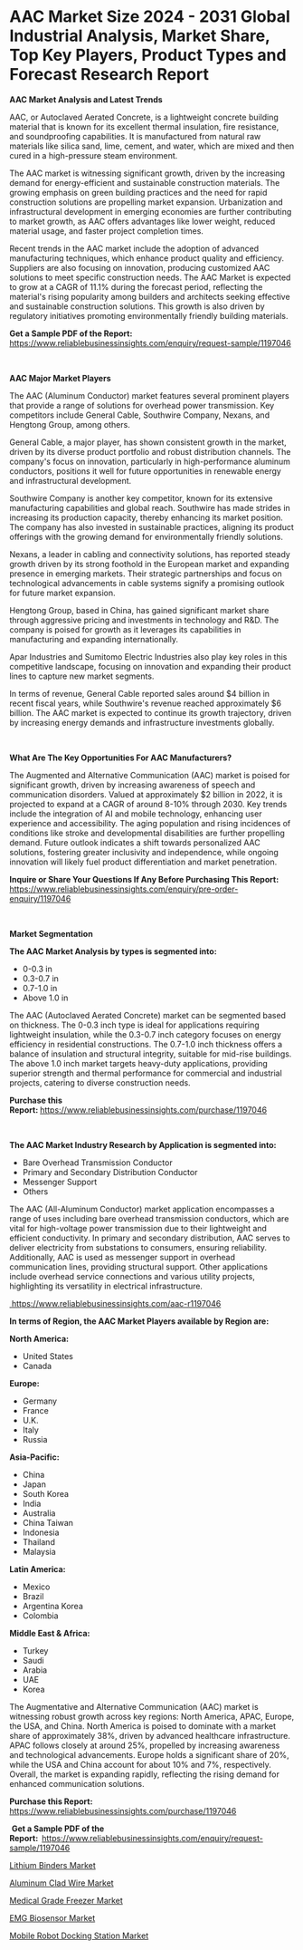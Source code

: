 <p><h1>AAC Market Size 2024 - 2031 Global Industrial Analysis, Market Share, Top Key Players, Product Types and Forecast Research Report</h1></p><p><strong>AAC Market Analysis and Latest Trends</strong></p>
<p><p>AAC, or Autoclaved Aerated Concrete, is a lightweight concrete building material that is known for its excellent thermal insulation, fire resistance, and soundproofing capabilities. It is manufactured from natural raw materials like silica sand, lime, cement, and water, which are mixed and then cured in a high-pressure steam environment. </p><p>The AAC market is witnessing significant growth, driven by the increasing demand for energy-efficient and sustainable construction materials. The growing emphasis on green building practices and the need for rapid construction solutions are propelling market expansion. Urbanization and infrastructural development in emerging economies are further contributing to market growth, as AAC offers advantages like lower weight, reduced material usage, and faster project completion times.</p><p>Recent trends in the AAC market include the adoption of advanced manufacturing techniques, which enhance product quality and efficiency. Suppliers are also focusing on innovation, producing customized AAC solutions to meet specific construction needs. The AAC Market is expected to grow at a CAGR of 11.1% during the forecast period, reflecting the material's rising popularity among builders and architects seeking effective and sustainable construction solutions. This growth is also driven by regulatory initiatives promoting environmentally friendly building materials.</p></p>
<p><strong>Get a Sample PDF of the Report:&nbsp;</strong> <a href="https://www.reliablebusinessinsights.com/enquiry/request-sample/1197046?utm_campaign=96&utm_medium=2&utm_source=Github&utm_content=ia&utm_term=10112024&utm_id=aac">https://www.reliablebusinessinsights.com/enquiry/request-sample/1197046</a></p>
<p>&nbsp;</p>
<p><strong>AAC Major Market Players</strong></p>
<p><p>The AAC (Aluminum Conductor) market features several prominent players that provide a range of solutions for overhead power transmission. Key competitors include General Cable, Southwire Company, Nexans, and Hengtong Group, among others. </p><p>General Cable, a major player, has shown consistent growth in the market, driven by its diverse product portfolio and robust distribution channels. The company's focus on innovation, particularly in high-performance aluminum conductors, positions it well for future opportunities in renewable energy and infrastructural development.</p><p>Southwire Company is another key competitor, known for its extensive manufacturing capabilities and global reach. Southwire has made strides in increasing its production capacity, thereby enhancing its market position. The company has also invested in sustainable practices, aligning its product offerings with the growing demand for environmentally friendly solutions. </p><p>Nexans, a leader in cabling and connectivity solutions, has reported steady growth driven by its strong foothold in the European market and expanding presence in emerging markets. Their strategic partnerships and focus on technological advancements in cable systems signify a promising outlook for future market expansion.</p><p>Hengtong Group, based in China, has gained significant market share through aggressive pricing and investments in technology and R&D. The company is poised for growth as it leverages its capabilities in manufacturing and expanding internationally.</p><p>Apar Industries and Sumitomo Electric Industries also play key roles in this competitive landscape, focusing on innovation and expanding their product lines to capture new market segments.</p><p>In terms of revenue, General Cable reported sales around $4 billion in recent fiscal years, while Southwire's revenue reached approximately $6 billion. The AAC market is expected to continue its growth trajectory, driven by increasing energy demands and infrastructure investments globally.</p></p>
<p>&nbsp;</p>
<p><strong>What Are The Key Opportunities For AAC Manufacturers?</strong></p>
<p><p>The Augmented and Alternative Communication (AAC) market is poised for significant growth, driven by increasing awareness of speech and communication disorders. Valued at approximately $2 billion in 2022, it is projected to expand at a CAGR of around 8-10% through 2030. Key trends include the integration of AI and mobile technology, enhancing user experience and accessibility. The aging population and rising incidences of conditions like stroke and developmental disabilities are further propelling demand. Future outlook indicates a shift towards personalized AAC solutions, fostering greater inclusivity and independence, while ongoing innovation will likely fuel product differentiation and market penetration.</p></p>
<p><strong>Inquire or Share Your Questions If Any Before Purchasing This Report:</strong> <a href="https://www.reliablebusinessinsights.com/enquiry/pre-order-enquiry/1197046?utm_campaign=96&utm_medium=2&utm_source=Github&utm_content=ia&utm_term=10112024&utm_id=aac">https://www.reliablebusinessinsights.com/enquiry/pre-order-enquiry/1197046</a></p>
<p>&nbsp;</p>
<p><strong>Market Segmentation</strong></p>
<p><strong>The AAC Market Analysis by types is segmented into:</strong></p>
<p><ul><li>0-0.3 in</li><li>0.3-0.7 in</li><li>0.7-1.0 in</li><li>Above 1.0 in</li></ul></p>
<p><p>The AAC (Autoclaved Aerated Concrete) market can be segmented based on thickness. The 0-0.3 inch type is ideal for applications requiring lightweight insulation, while the 0.3-0.7 inch category focuses on energy efficiency in residential constructions. The 0.7-1.0 inch thickness offers a balance of insulation and structural integrity, suitable for mid-rise buildings. The above 1.0 inch market targets heavy-duty applications, providing superior strength and thermal performance for commercial and industrial projects, catering to diverse construction needs.</p></p>
<p><strong>Purchase this Report:&nbsp;</strong><a href="https://www.reliablebusinessinsights.com/purchase/1197046?utm_campaign=96&utm_medium=2&utm_source=Github&utm_content=ia&utm_term=10112024&utm_id=aac">https://www.reliablebusinessinsights.com/purchase/1197046</a></p>
<p>&nbsp;</p>
<p><strong>The AAC Market Industry Research by Application is segmented into:</strong></p>
<p><ul><li>Bare Overhead Transmission Conductor</li><li>Primary and Secondary Distribution Conductor</li><li>Messenger Support</li><li>Others</li></ul></p>
<p><p>The AAC (All-Aluminum Conductor) market application encompasses a range of uses including bare overhead transmission conductors, which are vital for high-voltage power transmission due to their lightweight and efficient conductivity. In primary and secondary distribution, AAC serves to deliver electricity from substations to consumers, ensuring reliability. Additionally, AAC is used as messenger support in overhead communication lines, providing structural support. Other applications include overhead service connections and various utility projects, highlighting its versatility in electrical infrastructure.</p></p>
<p><a href="https://www.reliablebusinessinsights.com/aac-r1197046?utm_campaign=96&utm_medium=2&utm_source=Github&utm_content=ia&utm_term=10112024&utm_id=aac">&nbsp;https://www.reliablebusinessinsights.com/aac-r1197046</a></p>
<p><strong>In terms of Region, the AAC Market Players available by Region are:</strong></p>
<p>
    <p> <strong> North America: </strong>
        <ul>
            <li>United States</li>
            <li>Canada</li>
        </ul>
        </p> 
    <p> <strong> Europe: </strong>
        <ul>
            <li>Germany</li>
            <li>France</li>
            <li>U.K.</li>
            <li>Italy</li>
            <li>Russia</li>
        </ul>
        </p> 
    <p> <strong> Asia-Pacific: </strong>
        <ul>
            <li>China</li>
            <li>Japan</li>
            <li>South Korea</li>
            <li>India</li>
            <li>Australia</li>
            <li>China Taiwan</li>
            <li>Indonesia</li>
            <li>Thailand</li>
            <li>Malaysia</li>
        </ul>
        </p> 
    <p> <strong> Latin America: </strong>
        <ul>
            <li>Mexico</li>
            <li>Brazil</li>
            <li>Argentina Korea</li>
            <li>Colombia</li>
        </ul>
        </p> 
    <p> <strong> Middle East & Africa: </strong>
        <ul>
            <li>Turkey</li>
            <li>Saudi</li>
            <li>Arabia</li>
            <li>UAE</li>
            <li>Korea</li>
        </ul>
    </p>
    </p>
<p><p>The Augmentative and Alternative Communication (AAC) market is witnessing robust growth across key regions: North America, APAC, Europe, the USA, and China. North America is poised to dominate with a market share of approximately 38%, driven by advanced healthcare infrastructure. APAC follows closely at around 25%, propelled by increasing awareness and technological advancements. Europe holds a significant share of 20%, while the USA and China account for about 10% and 7%, respectively. Overall, the market is expanding rapidly, reflecting the rising demand for enhanced communication solutions.</p></p>
<p><strong>Purchase this Report: </strong><a href="https://www.reliablebusinessinsights.com/purchase/1197046?utm_campaign=96&utm_medium=2&utm_source=Github&utm_content=ia&utm_term=10112024&utm_id=aac">https://www.reliablebusinessinsights.com/purchase/1197046</a></p>
<p>&nbsp;<strong>Get a Sample PDF of the Report:&nbsp;&nbsp;</strong><a href="https://www.reliablebusinessinsights.com/enquiry/request-sample/1197046?utm_campaign=96&utm_medium=2&utm_source=Github&utm_content=ia&utm_term=10112024&utm_id=aac">https://www.reliablebusinessinsights.com/enquiry/request-sample/1197046</a></p>
<p><strong></strong></p>
<p><p><a href="https://www.linkedin.com/pulse/lithium-binders-market-analysis-product-segmentation-regional-ectmf?utm_campaign=96&utm_medium=2&utm_source=Github&utm_content=ia&utm_term=10112024&utm_id=aac">Lithium Binders Market</a></p><p><a href="https://github.com/akrenkthongy/Market-Research-Report-List-1/blob/main/aluminum-clad-wire-market.md?utm_campaign=96&utm_medium=2&utm_source=Github&utm_content=ia&utm_term=10112024&utm_id=aac">Aluminum Clad Wire Market</a></p><p><a href="https://issuu.com/reportprime-2/docs/medical-grade-freezer-market-size-2_2cae540336f4f8?utm_campaign=96&utm_medium=2&utm_source=Github&utm_content=ia&utm_term=10112024&utm_id=aac">Medical Grade Freezer Market</a></p><p><a href="https://issuu.com/reportprime-2/docs/emg-biosensor-market-size-2030.pptx_c1151301f1598b?utm_campaign=96&utm_medium=2&utm_source=Github&utm_content=ia&utm_term=10112024&utm_id=aac">EMG Biosensor Market</a></p><p><a href="https://www.linkedin.com/pulse/global-mobile-robot-docking-station-market-focus-application-imtcf?utm_campaign=96&utm_medium=2&utm_source=Github&utm_content=ia&utm_term=10112024&utm_id=aac">Mobile Robot Docking Station Market</a></p></p>